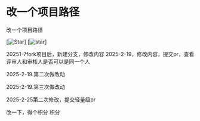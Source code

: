 # 改一个项目路径

改一个项目路径

[![Star](https://gitcode.com/wangyongzheng2/gygxmlj123321/star/badge.svg)]
[![star](https://gitcode.com/GitCode-official-team/EssayCompetition/star/badge.svg)]


20251-7fork项目后，新建分支，修改内容
2025-2-19，修改内容，提交pr，查看评审人和审核人是否可以是同一个人

2025-2-19.第二次做改动

2025-2-19.第三次做改动

2025-2-25第二次修改，提交轻量级pr

改一下，得个积分
积分